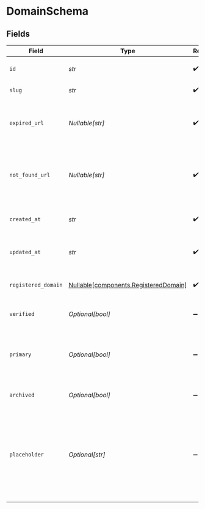 # DomainSchema


## Fields

| Field                                                                                                              | Type                                                                                                               | Required                                                                                                           | Description                                                                                                        | Example                                                                                                            |
| ------------------------------------------------------------------------------------------------------------------ | ------------------------------------------------------------------------------------------------------------------ | ------------------------------------------------------------------------------------------------------------------ | ------------------------------------------------------------------------------------------------------------------ | ------------------------------------------------------------------------------------------------------------------ |
| `id`                                                                                                               | *str*                                                                                                              | :heavy_check_mark:                                                                                                 | The unique identifier of the domain.                                                                               |                                                                                                                    |
| `slug`                                                                                                             | *str*                                                                                                              | :heavy_check_mark:                                                                                                 | The domain name.                                                                                                   | acme.com                                                                                                           |
| `expired_url`                                                                                                      | *Nullable[str]*                                                                                                    | :heavy_check_mark:                                                                                                 | The URL to redirect to when a link under this domain has expired.                                                  | https://acme.com/expired                                                                                           |
| `not_found_url`                                                                                                    | *Nullable[str]*                                                                                                    | :heavy_check_mark:                                                                                                 | The URL to redirect to when a link under this domain doesn't exist.                                                | https://acme.com/not-found                                                                                         |
| `created_at`                                                                                                       | *str*                                                                                                              | :heavy_check_mark:                                                                                                 | The date the domain was created.                                                                                   |                                                                                                                    |
| `updated_at`                                                                                                       | *str*                                                                                                              | :heavy_check_mark:                                                                                                 | The date the domain was last updated.                                                                              |                                                                                                                    |
| `registered_domain`                                                                                                | [Nullable[components.RegisteredDomain]](../../models/components/registereddomain.md)                               | :heavy_check_mark:                                                                                                 | The registered domain record.                                                                                      |                                                                                                                    |
| `verified`                                                                                                         | *Optional[bool]*                                                                                                   | :heavy_minus_sign:                                                                                                 | Whether the domain is verified.                                                                                    |                                                                                                                    |
| `primary`                                                                                                          | *Optional[bool]*                                                                                                   | :heavy_minus_sign:                                                                                                 | Whether the domain is the primary domain for the workspace.                                                        |                                                                                                                    |
| `archived`                                                                                                         | *Optional[bool]*                                                                                                   | :heavy_minus_sign:                                                                                                 | Whether the domain is archived.                                                                                    |                                                                                                                    |
| `placeholder`                                                                                                      | *Optional[str]*                                                                                                    | :heavy_minus_sign:                                                                                                 | Provide context to your teammates in the link creation modal by showing them an example of a link to be shortened. | https://dub.co/help/article/what-is-dub                                                                            |